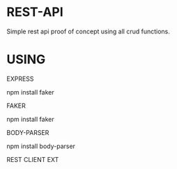 # REST-API

Simple rest api proof of concept using all crud functions.

# USING

EXPRESS

npm install faker



FAKER

npm install faker

BODY-PARSER

npm install body-parser

REST CLIENT EXT

